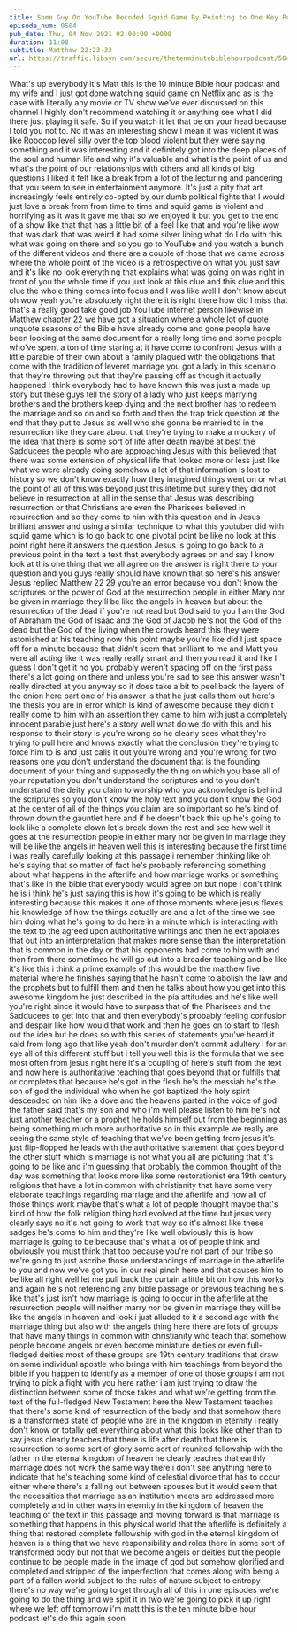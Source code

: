 ```yaml
---
title: Some Guy On YouTube Decoded Squid Game By Pointing to One Key Point That Was Right In Front of Everyone the Whole Time
episode_num: 0504
pub_date: Thu, 04 Nov 2021 02:00:00 +0000
duration: 11:08
subtitle: Matthew 22:23-33
url: https://traffic.libsyn.com/secure/thetenminutebiblehourpodcast/504_-_Some_Guy_On_YouTube_Decoded_Squid_Game_By_Pointing_to_One_Key_Point_That_Was_Right_In_Front_of_Everyone_the_Whole_Time.mp3
---
```


 What's up everybody it's Matt this is the 10 minute Bible hour podcast and my wife and I just got done watching squid game on Netflix and as is the case with literally any movie or TV show we've ever discussed on this channel I highly don't recommend watching it or anything see what I did there just playing it safe. So if you watch it let that be on your head because I told you not to. No it was an interesting show I mean it was violent it was like Robocop level silly over the top blood violent but they were saying something and it was interesting and it definitely got into the deep places of the soul and human life and why it's valuable and what is the point of us and what's the point of our relationships with others and all kinds of big questions I liked it felt like a break from a lot of the lecturing and pandering that you seem to see in entertainment anymore. It's just a pity that art increasingly feels entirely co-opted by our dumb political fights that I would just love a break from from time to time and squid game is violent and horrifying as it was it gave me that so we enjoyed it but you get to the end of a show like that that has a little bit of a feel like that and you're like wow that was dark that was weird it had some silver lining what do I do with this what was going on there and so you go to YouTube and you watch a bunch of the different videos and there are a couple of those that we came across where the whole point of the video is a retrospective on what you just saw and it's like no look everything that explains what was going on was right in front of you the whole time if you just look at this clue and this clue and this clue the whole thing comes into focus and I was like well I don't know about oh wow yeah you're absolutely right there it is right there how did I miss that that's a really good take good job YouTube internet person likewise in Matthew chapter 22 we have got a situation where a whole lot of quote unquote seasons of the Bible have already come and gone people have been looking at the same document for a really long time and some people who've spent a ton of time staring at it have come to confront Jesus with a little parable of their own about a family plagued with the obligations that come with the tradition of leveret marriage you got a lady in this scenario that they're throwing out that they're passing off as though it actually happened I think everybody had to have known this was just a made up story but these guys tell the story of a lady who just keeps marrying brothers and the brothers keep dying and the next brother has to redeem the marriage and so on and so forth and then the trap trick question at the end that they put to Jesus as well who she gonna be married to in the resurrection like they care about that they're trying to make a mockery of the idea that there is some sort of life after death maybe at best the Sadducees the people who are approaching Jesus with this believed that there was some extension of physical life that looked more or less just like what we were already doing somehow a lot of that information is lost to history so we don't know exactly how they imagined things went on or what the point of all of this was beyond just this lifetime but surely they did not believe in resurrection at all in the sense that Jesus was describing resurrection or that Christians are even the Pharisees believed in resurrection and so they come to him with this question and in Jesus brilliant answer and using a similar technique to what this youtuber did with squid game which is to go back to one pivotal point be like no look at this point right here it answers the question Jesus is going to go back to a previous point in the text a text that everybody agrees on and say I know look at this one thing that we all agree on the answer is right there to your question and you guys really should have known that so here's his answer Jesus replied Matthew 22 29 you're an error because you don't know the scriptures or the power of God at the resurrection people in either Mary nor be given in marriage they'll be like the angels in heaven but about the resurrection of the dead if you're not read but God said to you I am the God of Abraham the God of Isaac and the God of Jacob he's not the God of the dead but the God of the living when the crowds heard this they were astonished at his teaching now this point maybe you're like did I just space off for a minute because that didn't seem that brilliant to me and Matt you were all acting like it was really really smart and then you read it and like I guess I don't get it no you probably weren't spacing off on the first pass there's a lot going on there and unless you're sad to see this answer wasn't really directed at you anyway so it does take a bit to peel back the layers of the onion here part one of his answer is that he just calls them out here's the thesis you are in error which is kind of awesome because they didn't really come to him with an assertion they came to him with just a completely innocent parable just here's a story well what do we do with this and his response to their story is you're wrong so he clearly sees what they're trying to pull here and knows exactly what the conclusion they're trying to force him to is and just calls it out you're wrong and you're wrong for two reasons one you don't understand the document that is the founding document of your thing and supposedly the thing on which you base all of your reputation you don't understand the scriptures and to you don't understand the deity you claim to worship who you acknowledge is behind the scriptures so you don't know the holy text and you don't know the God at the center of all of the things you claim are so important so he's kind of thrown down the gauntlet here and if he doesn't back this up he's going to look like a complete clown let's break down the rest and see how well it goes at the resurrection people in either mary nor be given in marriage they will be like the angels in heaven well this is interesting because the first time i was really carefully looking at this passage i remember thinking like oh he's saying that so matter of fact he's probably referencing something about what happens in the afterlife and how marriage works or something that's like in the bible that everybody would agree on but nope i don't think he is i think he's just saying this is how it's going to be which is really interesting because this makes it one of those moments where jesus flexes his knowledge of how the things actually are and a lot of the time we see him doing what he's going to do here in a minute which is interacting with the text to the agreed upon authoritative writings and then he extrapolates that out into an interpretation that makes more sense than the interpretation that is common in the day or that his opponents had come to him with and then from there sometimes he will go out into a broader teaching and be like it's like this i think a prime example of this would be the matthew five material where he finishes saying that he hasn't come to abolish the law and the prophets but to fulfill them and then he talks about how you get into this awesome kingdom he just described in the pia attitudes and he's like well you're right since it would have to surpass that of the Pharisees and the Sadducees to get into that and then everybody's probably feeling confusion and despair like how would that work and then he goes on to start to flesh out the idea but he does so with this series of statements you've heard it said from long ago that like yeah don't murder don't commit adultery i for an eye all of this different stuff but i tell you well this is the formula that we see most often from jesus right here it's a coupling of here's stuff from the text and now here is authoritative teaching that goes beyond that or fulfills that or completes that because he's got in the flesh he's the messiah he's the son of god the individual who when he got baptized the holy spirit descended on him like a dove and the heavens parted in the voice of god the father said that's my son and who i'm well please listen to him he's not just another teacher or a prophet he holds himself out from the beginning as being something much more authoritative so in this example we really are seeing the same style of teaching that we've been getting from jesus it's just flip-flopped he leads with the authoritative statement that goes beyond the other stuff which is marriage is not what you all are picturing that it's going to be like and i'm guessing that probably the common thought of the day was something that looks more like some restorationist era 19th century religions that have a lot in common with christianity that have some very elaborate teachings regarding marriage and the afterlife and how all of those things work maybe that's what a lot of people thought maybe that's kind of how the folk religion thing had evolved at the time but jesus very clearly says no it's not going to work that way so it's almost like these sadges he's come to him and they're like well obviously this is how marriage is going to be because that's what a lot of people think and obviously you must think that too because you're not part of our tribe so we're going to just ascribe those understandings of marriage in the afterlife to you and now we've got you in our real pinch here and that causes him to be like all right well let me pull back the curtain a little bit on how this works and again he's not referencing any bible passage or previous teaching he's like that's just isn't how marriage is going to occur in the afterlife at the resurrection people will neither marry nor be given in marriage they will be like the angels in heaven and look i just alluded to it a second ago with the marriage thing but also with the angels thing here there are lots of groups that have many things in common with christianity who teach that somehow people become angels or even become miniature deities or even full-fledged deities most of these groups are 19th century traditions that draw on some individual apostle who brings with him teachings from beyond the bible if you happen to identify as a member of one of those groups i am not trying to pick a fight with you here rather i am just trying to draw the distinction between some of those takes and what we're getting from the text of the full-fledged New Testament here the New Testament teaches that there's some kind of resurrection of the body and that somehow there is a transformed state of people who are in the kingdom in eternity i really don't know or totally get everything about what this looks like other than to say jesus clearly teaches that there is life after death that there is resurrection to some sort of glory some sort of reunited fellowship with the father in the eternal kingdom of heaven he clearly teaches that earthly marriage does not work the same way there i don't see anything here to indicate that he's teaching some kind of celestial divorce that has to occur either where there's a falling out between spouses but it would seem that the necessities that marriage as an institution meets are addressed more completely and in other ways in eternity in the kingdom of heaven the teaching of the text in this passage and moving forward is that marriage is something that happens in this physical world that the afterlife is definitely a thing that restored complete fellowship with god in the eternal kingdom of heaven is a thing that we have responsibility and roles there in some sort of transformed body but not that we become angels or deities but the people continue to be people made in the image of god but somehow glorified and completed and stripped of the imperfection that comes along with being a part of a fallen world subject to the rules of nature subject to entropy there's no way we're going to get through all of this in one episodes we're going to do the thing and we split it in two we're going to pick it up right where we left off tomorrow i'm matt this is the ten minute bible hour podcast let's do this again soon